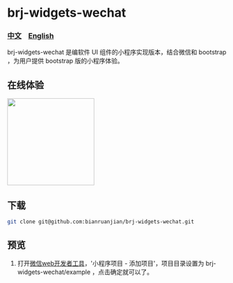 # brj-widgets-wechat

### [中文](https://github.com/bianruanjian/brj-widgets-wechat/blob/master/README.md)&nbsp;&nbsp;&nbsp;&nbsp;[English](https://github.com/bianruanjian/brj-widgets-wechat/blob/master/README_en_US.md)

brj-widgets-wechat 是编软件 UI 组件的小程序实现版本，结合微信和 bootstrap ，为用户提供 bootstrap 版的小程序体验。

## 在线体验
<div>
<img src="https://mp.weixin.qq.com/wxopen/qrcode?action=show&type=2&fakeid=3855013071&token=1975127635" width="200" />
<div>



## 下载
``` bash
git clone git@github.com:bianruanjian/brj-widgets-wechat.git
```

## 预览

1. 打开[微信web开发者工具](https://mp.weixin.qq.com/debug/wxadoc/dev/devtools/download.html)，'小程序项目 - 添加项目'，项目目录设置为 brj-widgets-wechat/example ，点击确定就可以了。